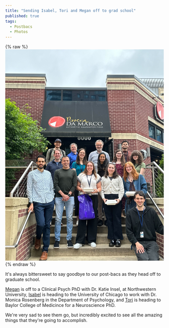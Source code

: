 ```yaml
---
title: "Sending Isabel, Tori and Megan off to grad school"
published: true
tags:
  - Postbacs
  - Photos
---
```



{% raw %}<img src="/assets/images/postbac_goodbye_lunch1.jpg" alt="Goodbye lunch">{% endraw %}

It's always bittersweet to say goodbye to our post-bacs as they head off to graduate school.

<a href="/members/spurney">Megan</a> is off to a Clinical Psych PhD with Dr. Katie Insel, at Northwestern University, 
<a href="/members/gephart">Isabel</a> is heading to the University of Chicago to work with Dr. Monica Rosenberg in the Department of Psychology, and <a href="/members/gobo">Tori</a> is heading to Baylor College of Medicince for a Neuroscience PhD.

We're very sad to see them go, but incredibly excited to see all the amazing things that they're going to accomplish.
